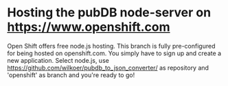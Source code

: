 Hosting the pubDB node-server on https://www.openshift.com
=======================

Open Shift offers free node.js hosting. This branch is fully pre-configured for being hosted on openshift.com. 
You simply have to sign up and create a new application. Select node.js, use https://github.com/wilkoer/pubdb_to_json_converter/ as repository and 'openshift' as branch and you're ready to go!
